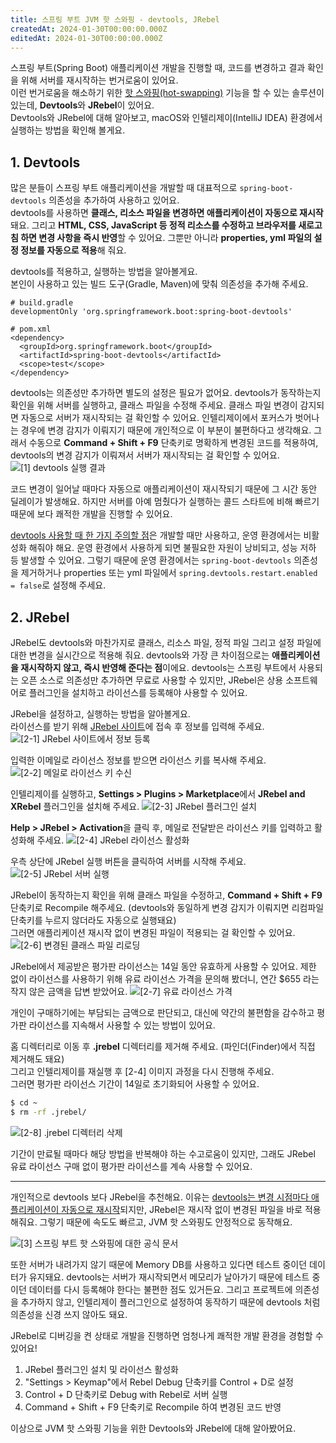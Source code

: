 ```yaml
---
title: 스프링 부트 JVM 핫 스와핑 - devtools, JRebel
createdAt: 2024-01-30T00:00:00.000Z
editedAt: 2024-01-30T00:00:00.000Z
---
```


스프링 부트(Spring Boot) 애플리케이션 개발을 진행할 때, 코드를 변경하고 결과 확인을 위해 서버를 재시작하는 번거로움이 있어요.   
이런 번거로움을 해소하기 위한 [핫 스와핑(hot-swapping)](https://docs.spring.io/spring-boot/docs/current/reference/htmlsingle/#howto.hotswapping) 기능을 할 수 있는 솔루션이 있는데, **Devtools**와 **JRebel**이 있어요.   
Devtools와 JRebel에 대해 알아보고, macOS와 인텔리제이(IntelliJ IDEA) 환경에서 실행하는 방법을 확인해 볼게요.

## 1. Devtools
많은 분들이 스프링 부트 애플리케이션을 개발할 때 대표적으로 `spring-boot-devtools` 의존성을 추가하여 사용하고 있어요.   
devtools를 사용하면 **클래스, 리소스 파일을 변경하면 애플리케이션이 자동으로 재시작** 돼요.
그리고 **HTML, CSS, JavaScript 등 정적 리소스를 수정하고 브라우저를 새로고침 하면 변경 사항을 즉시 반영**할 수 있어요.
그뿐만 아니라 **properties, yml 파일의 설정 정보를 자동으로 적용**해 줘요.

devtools를 적용하고, 실행하는 방법을 알아볼게요.   
본인이 사용하고 있는 빌드 도구(Gradle, Maven)에 맞춰 의존성을 추가해 주세요.
```text
# build.gradle
developmentOnly 'org.springframework.boot:spring-boot-devtools'

# pom.xml
<dependency>
  <groupId>org.springframework.boot</groupId>
  <artifactId>spring-boot-devtools</artifactId>
  <scope>test</scope>
</dependency>
```

devtools는 의존성만 추가하면 별도의 설정은 필요가 없어요. devtools가 동작하는지 확인을 위해 서버를 실행하고, 클래스 파일을 수정해 주세요.
클래스 파일 변경이 감지되면 자동으로 서버가 재시작되는 걸 확인할 수 있어요. 인텔리제이에서 포커스가 벗어나는 경우에 변경 감지가 이뤄지기 때문에 개인적으로 이 부분이 불편하다고 생각해요.
그래서 수동으로 **Command + Shift + F9** 단축키로 명확하게 변경된 코드를 적용하여, devtools의 변경 감지가 이뤄져서 서버가 재시작되는 걸 확인할 수 있어요.
![[1] devtools 실행 결과](./images/devtools-recomplie.png)

코드 변경이 일어날 때마다 자동으로 애플리케이션이 재시작되기 때문에 그 시간 동안 딜레이가 발생해요.
하지만 서버를 아예 멈췄다가 실행하는 콜드 스타트에 비해 빠르기 때문에 보다 쾌적한 개발을 진행할 수 있어요.

[devtools 사용할 때 한 가지 주의할 점](https://docs.spring.io/spring-boot/docs/current/reference/html/using.html#using.devtools)은 개발할 때만 사용하고, 운영 환경에서는 비활성화 해줘야 해요.
운영 환경에서 사용하게 되면 불필요한 자원이 낭비되고, 성능 저하 등 발생할 수 있어요.
그렇기 때문에 운영 환경에서는 `spring-boot-devtools` 의존성을 제거하거나 properties 또는 yml 파일에서 `spring.devtools.restart.enabled = false`로 설정해 주세요.

## 2. JRebel
JRebel도 devtools와 마찬가지로 클래스, 리소스 파일, 정적 파일 그리고 설정 파일에 대한 변경을 실시간으로 적용해 줘요.
devtools와 가장 큰 차이점으로는 **애플리케이션을 재시작하지 않고, 즉시 반영해 준다는 점**이에요.
devtools는 스프링 부트에서 사용되는 오픈 소스로 의존성만 추가하면 무료로 사용할 수 있지만, JRebel은 상용 소프트웨어로 플러그인을 설치하고 라이선스를 등록해야 사용할 수 있어요.

JRebel을 설정하고, 실행하는 방법을 알아볼게요.   
라이선스를 받기 위해 [JRebel 사이트](https://www.jrebel.com/products/jrebel/free-trial)에 접속 후 정보를 입력해 주세요.
![[2-1] JRebel 사이트에서 정보 등록](./images/jrebel-license.png)

입력한 이메일로 라이선스 정보를 받으면 라이선스 키를 복사해 주세요.
![[2-2] 메일로 라이선스 키 수신](./images/get-license.png)

인텔리제이를 실행하고, **Settings > Plugins > Marketplace**에서 **JRebel and XRebel** 플러그인을 설치해 주세요.
![[2-3] JRebel 플러그인 설치](./images/jrebel-plugin.png)

**Help > JRebel > Activation**을 클릭 후, 메일로 전달받은 라이선스 키를 입력하고 활성화해 주세요.
![[2-4] JRebel 라이선스 활성화](./images/activate-jrebel.png)

우측 상단에 JRebel 실행 버튼을 클릭하여 서버를 시작해 주세요.
![[2-5] JRebel 서버 실행](./images/run-jrebel.png)

JRebel이 동작하는지 확인을 위해 클래스 파일을 수정하고, **Command + Shift + F9** 단축키로 Recompile 해주세요.
(devtools와 동일하게 변경 감지가 이뤄지면 리컴파일 단축키를 누르지 않더라도 자동으로 실행돼요)   
그러면 애플리케이션 재시작 없이 변경된 파일이 적용되는 걸 확인할 수 있어요.
![[2-6] 변경된 클래스 파일 리로딩](./images/reloading-class.png)


JRebel에서 제공받은 평가판 라이선스는 14일 동안 유효하게 사용할 수 있어요.
제한 없이 라이선스를 사용하기 위해 유료 라이선스 가격을 문의해 봤더니, 연간 $655 라는 작지 않은 금액을 답변 받았어요.
![[2-7] 유료 라이선스 가격](./images/license-price.png)

개인이 구매하기에는 부담되는 금액으로 판단되고, 대신에 약간의 불편함을 감수하고 평가판 라이선스를 지속해서 사용할 수 있는 방법이 있어요.


홈 디렉터리로 이동 후 **.jrebel** 디렉터리를 제거해 주세요. (파인더(Finder)에서 직접 제거해도 돼요)   
그리고 인텔리제이를 재실행 후 [2-4] 이미지 과정을 다시 진행해 주세요.   
그러면 평가판 라이선스 기간이 14일로 초기화되어 사용할 수 있어요.
```bash
$ cd ~
$ rm -rf .jrebel/
```
![[2-8] .jrebel 디렉터리 삭제](./images/remove-jrebel.png)

기간이 만료될 때마다 해당 방법을 반복해야 하는 수고로움이 있지만, 그래도 JRebel 유료 라이선스 구매 없이 평가판 라이선스를 계속 사용할 수 있어요. 

---

개인적으로 devtools 보다 JRebel을 추천해요.
이유는 [devtools는 변경 시점마다 애플리케이션이 자동으로 재시작](https://docs.spring.io/spring-boot/docs/current/reference/htmlsingle/#howto.hotswapping.fast-application-restarts)되지만,
JRebel은 재시작 없이 변경된 파일을 바로 적용 해줘요.
그렇기 때문에 속도도 빠르고, JVM 핫 스와핑도 안정적으로 동작해요.

![[3] 스프링 부트 핫 스와핑에 대한 공식 문서](./images/fast-application-restarts.png)

또한 서버가 내려가지 않기 때문에 Memory DB를 사용하고 있다면 테스트 중이던 데이터가 유지돼요.
devtools는 서버가 재시작되면서 메모리가 날아가기 때문에 테스트 중이던 데이터를 다시 등록해야 한다는 불편한 점도 있거든요.
그리고 프로젝트에 의존성을 추가하지 않고, 인텔리제이 플러그인으로 설정하여 동작하기 때문에 devtools 처럼 의존성을 신경 쓰지 않아도 돼요.

JRebel로 디버깅을 켠 상태로 개발을 진행하면 엄청나게 쾌적한 개발 환경을 경험할 수 있어요!
1. JRebel 플러그인 설치 및 라이선스 활성화
2. "Settings > Keymap"에서 Rebel Debug 단축키를 Control + D로 설정
3. Control + D 단축키로 Debug with Rebel로 서버 실행
4. Command + Shift + F9 단축키로 Recompile 하여 변경된 코드 반영

이상으로 JVM 핫 스와핑 기능을 위한 Devtools와 JRebel에 대해 알아봤어요.
